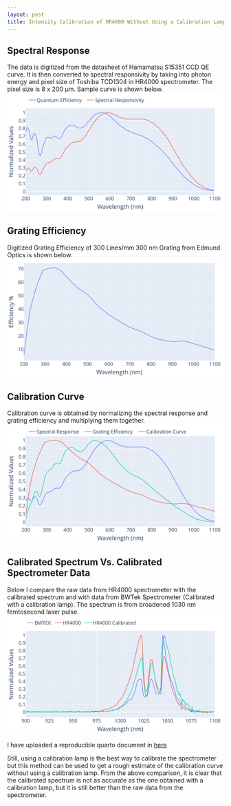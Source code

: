 ```yaml
---
layout: post
title: Intensity Calibration of HR4000 Without Using a Calibration Lamp
---
```


## Spectral Response

The data is digitized from the datasheet of Hamamatsu S15351 CCD QE curve. 
It is then converted to spectral responsivity by taking into photon energy and 
pixel size of Toshiba TCD1304 in HR4000 spectrometer. The pixel size is 8 x 200 µm.
Sample curve is shown below.
![Spectral Response](https://github.com/fathi0amir/fathi0amir.github.io/blob/master/images/HR4000_QE_and_SR.svg?raw=true)

## Grating Efficiency

Digitized Grating Efficiency of 300 Lines/mm 300 nm Grating from Edmund Optics is shown below.
![Grating Efficiency](https://github.com/fathi0amir/fathi0amir.github.io/blob/master/images/HR4000_Grating_Efficiency.svg?raw=true)

## Calibration Curve

Calibration curve is obtained by normalizing the spectral response and grating efficiency and multiplying them together.
![Calibration Curve](https://github.com/fathi0amir/fathi0amir.github.io/blob/master/images/HR4000_Calibration_Curve.svg?raw=true)

## Calibrated Spectrum Vs. Calibrated Spectrometer Data

Below I compare the raw data from HR4000 spectrometer with the calibrated spectrum and with data from BWTek Spectrometer (Calibrated with a calibration lamp).
The spectrum is from broadened 1030 nm femtosecond laser pulse.
![Calibrated Spectrum](https://github.com/fathi0amir/fathi0amir.github.io/blob/master/images/HR4000_Calibrated_Spectrum.svg?raw=true)

I have uploaded a reproducible quarto document in [here](https://github.com/fathi0amir/HR4000_Calibration)

Still, using a calibration lamp is the best way to calibrate the spectrometer but this 
method can be used to get a rough estimate of the calibration curve without using a calibration lamp.
From the above comparison, it is clear that the calibrated spectrum is not as accurate as the one obtained with a calibration lamp, but it is still better than the raw data from the spectrometer.

